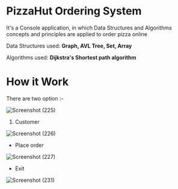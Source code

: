 # PizzaHut Ordering System
It's a Console application, in which Data Structures and Algorithms concepts and principles are applied
to order pizza online

Data Structures used: **Graph, AVL Tree, Set, Array**

Algorithms used: **Dijkstra's Shortest path algorithm**


# How it Work

There are two option :-

![Screenshot (225)](https://user-images.githubusercontent.com/120207533/218508742-ba83d778-bbfe-48cb-a302-b0a618f13152.png)

1. Customer
  
  ![Screenshot (226)](https://user-images.githubusercontent.com/120207533/218509196-7ea04f6a-fd9e-40df-afe1-f5e27b1dc2a7.png)
  
   * Place order
   
   ![Screenshot (227)](https://user-images.githubusercontent.com/120207533/218510291-a88d9cfd-60bd-43a0-aa42-1698d02addbd.png)
   
   * Exit
    
   ![Screenshot (231)](https://user-images.githubusercontent.com/120207533/218512927-75c95faa-6302-40f8-9f91-9bd4d26ea882.png)
